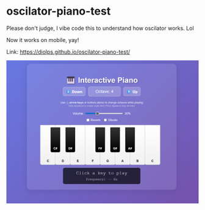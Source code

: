 # oscilator-piano-test

Please don't judge, I vibe code this to understand how oscilator works. Lol

Now it works on mobile, yay!

Link: https://diolps.github.io/oscilator-piano-test/

<p style="text-align:center" >
 <img  src=".github/banner.png" />
</p>
